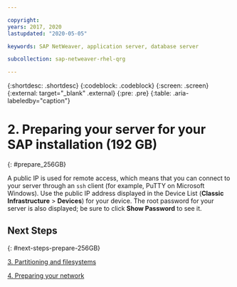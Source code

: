 ```yaml
---

copyright:
years: 2017, 2020
lastupdated: "2020-05-05"

keywords: SAP NetWeaver, application server, database server

subcollection: sap-netweaver-rhel-qrg

---
```


{:shortdesc: .shortdesc}
{:codeblock: .codeblock}
{:screen: .screen}
{:external: target="_blank" .external}
{:pre: .pre}
{:table: .aria-labeledby="caption"}

# 2. Preparing your server for your SAP installation (192 GB)
{: #prepare_256GB}

A public IP is used for remote access, which means that you can connect to your server through an `ssh` client (for example, PuTTY on Microsoft Windows). Use the public IP address displayed in the Device List (**Classic Infrastructure** > **Devices**) for your device. The root password for your server is also displayed; be sure to click **Show Password** to see it.

## Next Steps
{: #next-steps-prepare-256GB}

 [3. Partitioning and filesystems](/docs/sap-netweaver-rhel-qrg?topic=sap-netweaver-rhel-qrg-3-partitioning-and-file-systems#partition-256GB)

 [4. Preparing your network](/docs/sap-netweaver-rhel-qrg?topic=sap-netweaver-rhel-qrg-network#network)
